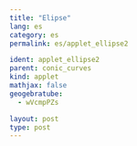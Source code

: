 ```yaml
---
title: "Elipse"
lang: es
category: es
permalink: es/applet_ellipse2

ident: applet_ellipse2
parent: conic_curves
kind: applet
mathjax: false
geogebratube:
  - wVcmpPZs

layout: post
type: post
---
```


<div style="height:600px; width:800px; margin: auto;" id="applet_containerwVcmpPZs"></div>